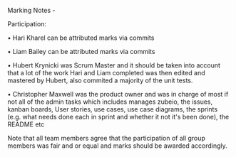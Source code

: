 Marking Notes -

Participation:

• Hari Kharel can be attributed marks via commits

• Liam Bailey can be attributed marks via commits

• Hubert Krynicki was Scrum Master and it should be taken into account that a lot of the work Hari and Liam completed was then edited and mastered by Hubert, also commited a majority of the unit tests.

• Christopher Maxwell was the product owner and was in charge of most if not all of the admin tasks which includes manages zubeio, the issues, kanban boards, User stories, use cases, use case diagrams, the sprints (e.g. what needs done each in sprint and whether it not it's been done), the README etc

Note that all team members agree that the participation of all group members was fair and or equal and marks should be awarded accordingly.
